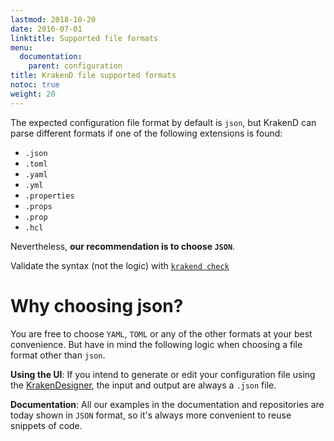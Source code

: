 ```yaml
---
lastmod: 2018-10-20
date: 2016-07-01
linktitle: Supported file formats
menu:
  documentation:
    parent: configuration
title: KrakenD file supported formats
notoc: true
weight: 20
---
```


The expected configuration file format by default is `json`, but KrakenD can parse different formats if one of the following extensions is found:

- `.json`
- `.toml`
- `.yaml`
- `.yml`
- `.properties`
- `.props`
- `.prop`
- `.hcl`

Nevertheless, **our recommendation is to choose `JSON`**. 

Validate the syntax (not the logic) with [`krakend check`](/docs/commands/check/)

# Why choosing json?
You are free to choose `YAML`, `TOML` or any of the other formats at your best convenience. But have in mind the following logic when choosing a file format other than `json`. 

**Using the UI**: If you intend to generate or edit your configuration file using the [KrakenDesigner](https://designer.krakend.io), the input and output are always a `.json` file.

**Documentation**: All our examples in the documentation and repositories are today shown in `JSON` format, so it's always more convenient to reuse snippets of code.
